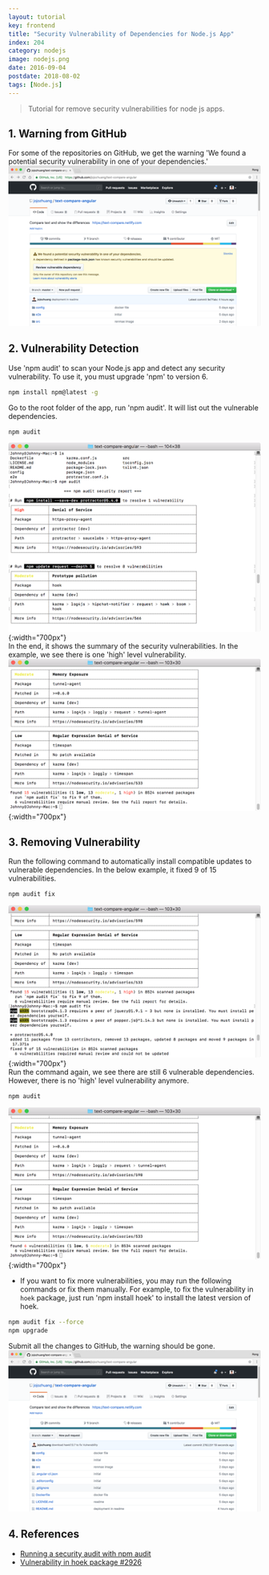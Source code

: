 ```yaml
---
layout: tutorial
key: frontend
title: "Security Vulnerability of Dependencies for Node.js App"
index: 204
category: nodejs
image: nodejs.png
date: 2016-09-04
postdate: 2018-08-02
tags: [Node.js]
---
```


> Tutorial for remove security vulnerabilities for node js apps.

## 1. Warning from GitHub
For some of the repositories on GitHub, we get the warning 'We found a potential security vulnerability in one of your dependencies.'
![image](/public/images/frontend/204/warn.png)

## 2. Vulnerability Detection
Use 'npm audit' to scan your Node.js app and detect any security vulnerability. To use it, you must upgrade 'npm' to version 6.
```sh
npm install npm@latest -g
```
Go to the root folder of the app, run 'npm audit'. It will list out the vulnerable dependencies.
```sh
npm audit
```
![image](/public/images/frontend/204/audit1.png){:width="700px"}  
In the end, it shows the summary of the security vulnerabilities. In the example, we see there is one 'high' level vulnerability.
![image](/public/images/frontend/204/audit2.png){:width="700px"}  

## 3. Removing Vulnerability
Run the following command to automatically install compatible updates to vulnerable dependencies. In the below example, it fixed 9 of 15 vulnerabilities.
```sh
npm audit fix
```
![image](/public/images/frontend/204/fixed.png){:width="700px"}  
Run the command again, we see there are still 6 vulnerable dependencies. However, there is no 'high' level vulnerability anymore.
```sh
npm audit
```
![image](/public/images/frontend/204/audit_fixed.png){:width="700px"}  
* If you want to fix more vulnerabilities, you may run the following commands or fix them manually. For example, to fix the vulnerability in `hoek` package, just run 'npm install hoek' to install the latest version of hoek.
```sh
npm audit fix --force
npm upgrade
```
Submit all the changes to GitHub, the warning should be gone.
![image](/public/images/frontend/204/nowarn.png)

## 4. References
* [Running a security audit with npm audit](https://docs.npmjs.com/getting-started/running-a-security-audit)
* [Vulnerability in hoek package #2926](https://github.com/request/request/issues/2926)

